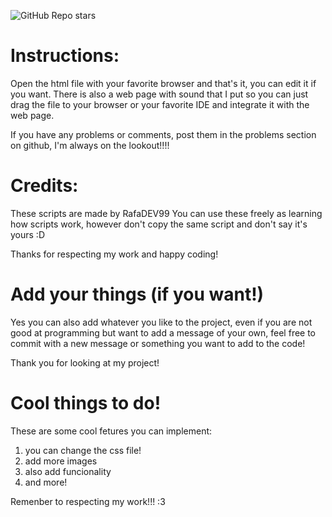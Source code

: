 ![GitHub Repo stars](https://img.shields.io/github/stars/RafaDEV99/Pagina-web-simple)

# Instructions:
Open the html file with your favorite browser and that's it, you can edit it if you want. There is also a web page with sound that I put so you can just drag the file to your
browser or your favorite IDE and integrate it with the web page.

If you have any problems or comments, post them in the problems section on github, I'm always on the lookout!!!!

# Credits:
These scripts are made by RafaDEV99 You can use these freely as learning how scripts work, however don't copy the same script and don't say it's yours :D

Thanks for respecting my work and happy coding!

# Add your things (if you want!)
Yes you can also add whatever you like to the project, even if you are not good at programming but want to add a message of your own, feel free to commit with a new message or something you want to add to the code!

Thank you for looking at my project!

# Cool things to do!
These are some cool fetures you can implement:
1. you can change the css file!
2. add more images
3. also add funcionality
4. and more!

Remenber to respecting my work!!! :3

